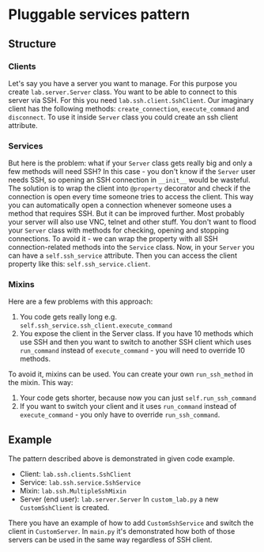 # Pluggable services pattern
## Structure
### Clients
Let's say you have a server you want to manage.
For this purpose you create `lab.server.Server` class.
You want to be able to connect to this server via SSH.
For this you need `lab.ssh.client.SshClient`.
Our imaginary client has the following methods: `create_connection`, `execute_command` and `disconnect`.
To use it inside `Server` class you could create an ssh client attribute.
### Services
But here is the problem: what if your `Server` class gets really big and only a few methods will need SSH?
In this case - you don't know if the `Server` user needs SSH, so opening an SSH connection in `__init__` would be wasteful.
The solution is to wrap the client into `@property` decorator and check if the connection is open every time someone tries to access the client.
This way you can automatically open a connection whenever someone uses a method that requires SSH.
But it can be improved further. Most probably your server will also use VNC, telnet and other stuff.
You don't want to flood your `Server` class with methods for checking, opening and stopping connections.
To avoid it - we can wrap the property with all SSH connection-related methods into the `Service` class.
Now, in your `Server` you can have a `self.ssh_service` attribute. Then you can access the client property like this: `self.ssh_service.client`.
### Mixins
Here are a few problems with this approach:
1. You code gets really long e.g. `self.ssh_service.ssh_client.execute_command`
2. You expose the client in the Server class.
If you have 10 methods which use SSH and then you want to switch to another SSH client which uses `run_command` instead of `execute_command` - you will need to override 10 methods.

To avoid it, mixins can be used. You can create your own `run_ssh_method` in the mixin. This way:
1. Your code gets shorter, because now you can just `self.run_ssh_command`
2. If you want to switch your client and it uses `run_command` instead of `execute_command` - you only have to override `run_ssh_command`.
## Example
The pattern described above is demonstrated in given code example.
- Client: `lab.ssh.clients.SshClient`
- Service: `lab.ssh.service.SshService`
- Mixin: `lab.ssh.MultipleSshMixin`
- Server (end user): `lab.server.Server`
In `custom_lab.py` a new `CustomSshClient` is created.

There you have an example of how to add `CustomSshService` and switch the client in `CustomServer`.
In `main.py` it's demonstrated how both of those servers can be used in the same way regardless of SSH client.
